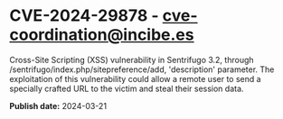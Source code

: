# CVE-2024-29878 - cve-coordination@incibe.es

Cross-Site Scripting (XSS) vulnerability in Sentrifugo 3.2, through   /sentrifugo/index.php/sitepreference/add, 'description' parameter. The exploitation of this vulnerability could allow  a remote user to send a specially crafted URL to the victim and steal their session data.


**Publish date:** 2024-03-21
